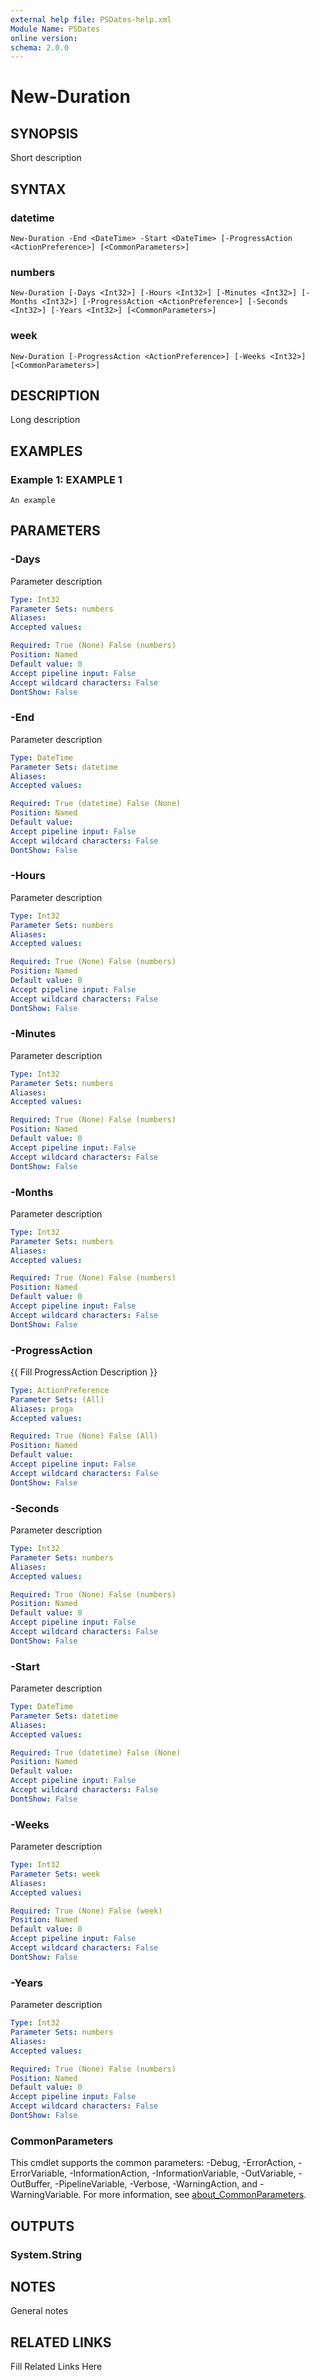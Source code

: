 ```yaml
---
external help file: PSDates-help.xml
Module Name: PSDates
online version: 
schema: 2.0.0
---
```


# New-Duration

## SYNOPSIS

Short description

## SYNTAX

### datetime

```
New-Duration -End <DateTime> -Start <DateTime> [-ProgressAction <ActionPreference>] [<CommonParameters>]
```

### numbers

```
New-Duration [-Days <Int32>] [-Hours <Int32>] [-Minutes <Int32>] [-Months <Int32>] [-ProgressAction <ActionPreference>] [-Seconds <Int32>] [-Years <Int32>] [<CommonParameters>]
```

### week

```
New-Duration [-ProgressAction <ActionPreference>] [-Weeks <Int32>] [<CommonParameters>]
```

## DESCRIPTION

Long description


## EXAMPLES

### Example 1: EXAMPLE 1

```
An example
```








## PARAMETERS

### -Days

Parameter description

```yaml
Type: Int32
Parameter Sets: numbers
Aliases: 
Accepted values: 

Required: True (None) False (numbers)
Position: Named
Default value: 0
Accept pipeline input: False
Accept wildcard characters: False
DontShow: False
```

### -End

Parameter description

```yaml
Type: DateTime
Parameter Sets: datetime
Aliases: 
Accepted values: 

Required: True (datetime) False (None)
Position: Named
Default value: 
Accept pipeline input: False
Accept wildcard characters: False
DontShow: False
```

### -Hours

Parameter description

```yaml
Type: Int32
Parameter Sets: numbers
Aliases: 
Accepted values: 

Required: True (None) False (numbers)
Position: Named
Default value: 0
Accept pipeline input: False
Accept wildcard characters: False
DontShow: False
```

### -Minutes

Parameter description

```yaml
Type: Int32
Parameter Sets: numbers
Aliases: 
Accepted values: 

Required: True (None) False (numbers)
Position: Named
Default value: 0
Accept pipeline input: False
Accept wildcard characters: False
DontShow: False
```

### -Months

Parameter description

```yaml
Type: Int32
Parameter Sets: numbers
Aliases: 
Accepted values: 

Required: True (None) False (numbers)
Position: Named
Default value: 0
Accept pipeline input: False
Accept wildcard characters: False
DontShow: False
```

### -ProgressAction

{{ Fill ProgressAction Description }}

```yaml
Type: ActionPreference
Parameter Sets: (All)
Aliases: proga
Accepted values: 

Required: True (None) False (All)
Position: Named
Default value: 
Accept pipeline input: False
Accept wildcard characters: False
DontShow: False
```

### -Seconds

Parameter description

```yaml
Type: Int32
Parameter Sets: numbers
Aliases: 
Accepted values: 

Required: True (None) False (numbers)
Position: Named
Default value: 0
Accept pipeline input: False
Accept wildcard characters: False
DontShow: False
```

### -Start

Parameter description

```yaml
Type: DateTime
Parameter Sets: datetime
Aliases: 
Accepted values: 

Required: True (datetime) False (None)
Position: Named
Default value: 
Accept pipeline input: False
Accept wildcard characters: False
DontShow: False
```

### -Weeks

Parameter description

```yaml
Type: Int32
Parameter Sets: week
Aliases: 
Accepted values: 

Required: True (None) False (week)
Position: Named
Default value: 0
Accept pipeline input: False
Accept wildcard characters: False
DontShow: False
```

### -Years

Parameter description

```yaml
Type: Int32
Parameter Sets: numbers
Aliases: 
Accepted values: 

Required: True (None) False (numbers)
Position: Named
Default value: 0
Accept pipeline input: False
Accept wildcard characters: False
DontShow: False
```


### CommonParameters

This cmdlet supports the common parameters: -Debug, -ErrorAction, -ErrorVariable, -InformationAction, -InformationVariable, -OutVariable, -OutBuffer, -PipelineVariable, -Verbose, -WarningAction, and -WarningVariable. For more information, see [about_CommonParameters](http://go.microsoft.com/fwlink/?LinkID=113216).

## OUTPUTS

### System.String


## NOTES

General notes


## RELATED LINKS

Fill Related Links Here

